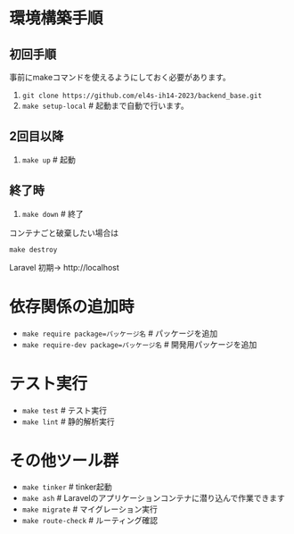 # 環境構築手順

## 初回手順

事前にmakeコマンドを使えるようにしておく必要があります。

1. `git clone https://github.com/el4s-ih14-2023/backend_base.git`
2. `make setup-local` # 起動まで自動で行います。

## 2回目以降

1. `make up` # 起動

## 終了時

1. `make down` # 終了

コンテナごと破棄したい場合は

`make destroy`

Laravel 初期-> http://localhost 

# 依存関係の追加時

- `make require package=パッケージ名` # パッケージを追加
- `make require-dev package=パッケージ名` # 開発用パッケージを追加

# テスト実行

- `make test` # テスト実行
- `make lint` # 静的解析実行

# その他ツール群

- `make tinker` # tinker起動
- `make ash` # Laravelのアプリケーションコンテナに潜り込んで作業できます
- `make migrate` # マイグレーション実行
- `make route-check` # ルーティング確認
